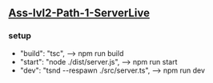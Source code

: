 ## [Ass-lvl2-Path-1-ServerLive](https://assignment-5-ph-lvl2-server.vercel.app/)

### setup

- "build": "tsc", --> npm run build
- "start": "node ./dist/server.js", --> npm run start
- "dev": "tsnd --respawn ./src/server.ts", --> npm run dev
